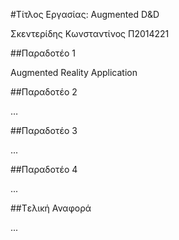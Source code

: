 #Τίτλος Εργασίας: Augmented D&D

Σκεντερίδης Κωνσταντίνος
Π2014221

##Παραδοτέο 1

Augmented Reality Application

##Παραδοτέο 2

…

##Παραδοτέο 3

...

##Παραδοτέο 4

...

##Tελική Αναφορά

...
